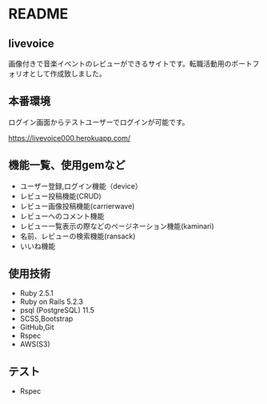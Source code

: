 # README

## livevoice
画像付きで音楽イベントのレビューができるサイトです。転職活動用のポートフォリオとして作成致しました。

## 本番環境
ログイン画面からテストユーザーでログインが可能です。

https://livevoice000.herokuapp.com/

## 機能一覧、使用gemなど
+ ユーザー登録,ログイン機能（device）
+ レビュー投稿機能(CRUD)
+ レビュー画像投稿機能(carrierwave)
+ レビューへのコメント機能
+ レビュー一覧表示の際などのページネーション機能(kaminari)
+ 名前、レビューの検索機能(ransack)
+ いいね機能

## 使用技術
+ Ruby 2.5.1
+ Ruby on Rails 5.2.3
+ psql (PostgreSQL) 11.5
+ SCSS,Bootstrap
+ GitHub,Git
+ Rspec
+ AWS(S3)

## テスト
+ Rspec
